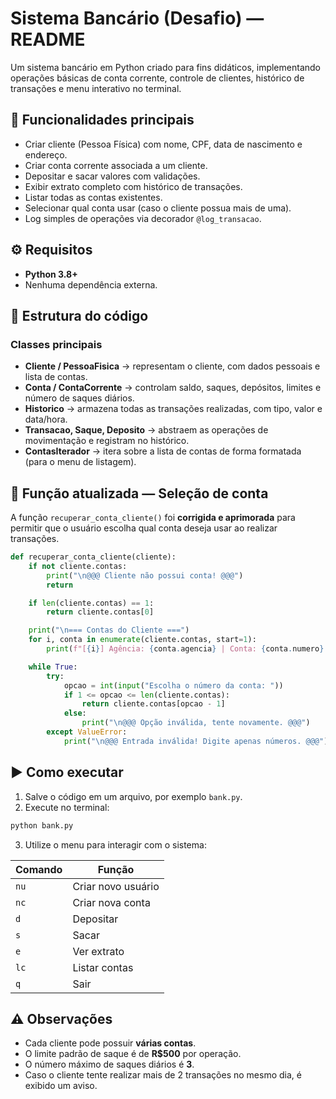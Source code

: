 # Sistema Bancário (Desafio) — README

Um sistema bancário em Python criado para fins didáticos, implementando operações básicas de conta corrente, controle de clientes, histórico de transações e menu interativo no terminal.

## 🏦 Funcionalidades principais
- Criar cliente (Pessoa Física) com nome, CPF, data de nascimento e endereço.  
- Criar conta corrente associada a um cliente.  
- Depositar e sacar valores com validações.  
- Exibir extrato completo com histórico de transações.  
- Listar todas as contas existentes.  
- Selecionar qual conta usar (caso o cliente possua mais de uma).  
- Log simples de operações via decorador `@log_transacao`.

## ⚙️ Requisitos
- **Python 3.8+**  
- Nenhuma dependência externa.

## 🧱 Estrutura do código
### Classes principais
- **Cliente / PessoaFisica** → representam o cliente, com dados pessoais e lista de contas.  
- **Conta / ContaCorrente** → controlam saldo, saques, depósitos, limites e número de saques diários.  
- **Historico** → armazena todas as transações realizadas, com tipo, valor e data/hora.  
- **Transacao, Saque, Deposito** → abstraem as operações de movimentação e registram no histórico.  
- **ContasIterador** → itera sobre a lista de contas de forma formatada (para o menu de listagem).

## 🔁 Função atualizada — Seleção de conta
A função `recuperar_conta_cliente()` foi **corrigida e aprimorada** para permitir que o usuário escolha qual conta deseja usar ao realizar transações.  

```python
def recuperar_conta_cliente(cliente):
    if not cliente.contas:
        print("\n@@@ Cliente não possui conta! @@@")
        return

    if len(cliente.contas) == 1:
        return cliente.contas[0]

    print("\n=== Contas do Cliente ===")
    for i, conta in enumerate(cliente.contas, start=1):
        print(f"[{i}] Agência: {conta.agencia} | Conta: {conta.numero} | Saldo: R$ {conta.saldo:.2f}")

    while True:
        try:
            opcao = int(input("Escolha o número da conta: "))
            if 1 <= opcao <= len(cliente.contas):
                return cliente.contas[opcao - 1]
            else:
                print("\n@@@ Opção inválida, tente novamente. @@@")
        except ValueError:
            print("\n@@@ Entrada inválida! Digite apenas números. @@@")
```

## ▶️ Como executar
1. Salve o código em um arquivo, por exemplo `bank.py`.  
2. Execute no terminal:
```bash
python bank.py
```
3. Utilize o menu para interagir com o sistema:

| Comando | Função |
|----------|---------|
| `nu` | Criar novo usuário |
| `nc` | Criar nova conta |
| `d` | Depositar |
| `s` | Sacar |
| `e` | Ver extrato |
| `lc` | Listar contas |
| `q` | Sair |

## ⚠️ Observações
- Cada cliente pode possuir **várias contas**.  
- O limite padrão de saque é de **R$500** por operação.  
- O número máximo de saques diários é **3**.  
- Caso o cliente tente realizar mais de 2 transações no mesmo dia, é exibido um aviso.
